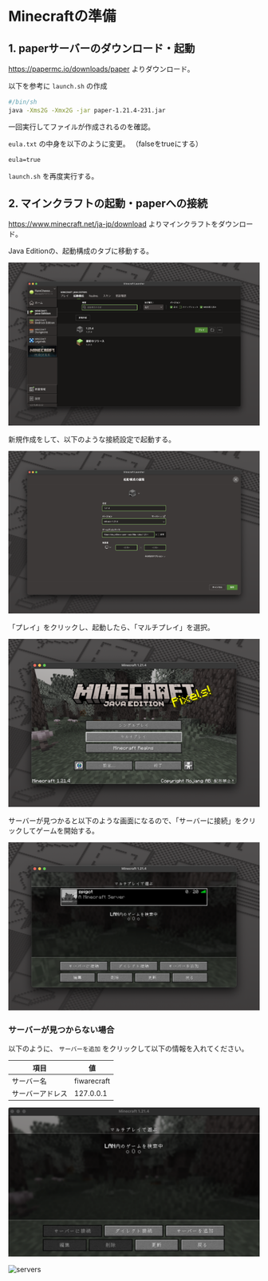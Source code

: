 # Minecraftの準備

## 1. paperサーバーのダウンロード・起動

<https://papermc.io/downloads/paper> よりダウンロード。

以下を参考に `launch.sh` の作成

```sh
#/bin/sh
java -Xms2G -Xmx2G -jar paper-1.21.4-231.jar 
```

一回実行してファイルが作成されるのを確認。

`eula.txt` の中身を以下のように変更。
（falseをtrueにする）

```txt
eula=true
```

`launch.sh` を再度実行する。

## 2. マインクラフトの起動・paperへの接続

<https://www.minecraft.net/ja-jp/download> よりマインクラフトをダウンロード。

Java Editionの、起動構成のタブに移動する。

![boot](<img/minecraft-java.png>)

新規作成をして、以下のような接続設定で起動する。

![boot](<img/connection.png>)

「プレイ」をクリックし、起動したら、「マルチプレイ」を選択。

![boot](<img/multiplay.png>)

サーバーが見つかると以下のような画面になるので、「サーバーに接続」をクリックしてゲームを開始する。

![boot](<img/spigot-server.png>)

### サーバーが見つからない場合

以下のように、 `サーバーを追加` をクリックして以下の情報を入れてください。

| 項目 | 値 |
| --- | -- |
| サーバー名 | fiwarecraft |
| サーバーアドレス | 127.0.0.1 |

![servers](<img/servers.png>)

![servers](<img/add_servers.png>)
